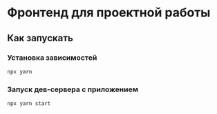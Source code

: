 # Фронтенд для проектной работы


## Как запускать

### Установка зависимостей

```bash
npx yarn
```

### Запуск дев-сервера с приложением


```bash
npx yarn start
```

